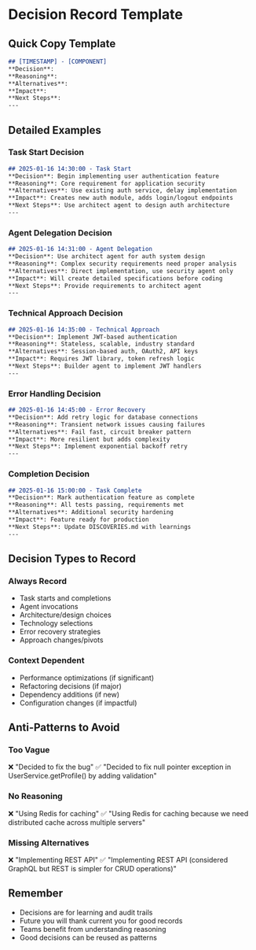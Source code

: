 # Decision Record Template

## Quick Copy Template

```markdown
## [TIMESTAMP] - [COMPONENT]
**Decision**:
**Reasoning**:
**Alternatives**:
**Impact**:
**Next Steps**:
---
```

## Detailed Examples

### Task Start Decision
```markdown
## 2025-01-16 14:30:00 - Task Start
**Decision**: Begin implementing user authentication feature
**Reasoning**: Core requirement for application security
**Alternatives**: Use existing auth service, delay implementation
**Impact**: Creates new auth module, adds login/logout endpoints
**Next Steps**: Use architect agent to design auth architecture
---
```

### Agent Delegation Decision
```markdown
## 2025-01-16 14:31:00 - Agent Delegation
**Decision**: Use architect agent for auth system design
**Reasoning**: Complex security requirements need proper analysis
**Alternatives**: Direct implementation, use security agent only
**Impact**: Will create detailed specifications before coding
**Next Steps**: Provide requirements to architect agent
---
```

### Technical Approach Decision
```markdown
## 2025-01-16 14:35:00 - Technical Approach
**Decision**: Implement JWT-based authentication
**Reasoning**: Stateless, scalable, industry standard
**Alternatives**: Session-based auth, OAuth2, API keys
**Impact**: Requires JWT library, token refresh logic
**Next Steps**: Builder agent to implement JWT handlers
---
```

### Error Handling Decision
```markdown
## 2025-01-16 14:45:00 - Error Recovery
**Decision**: Add retry logic for database connections
**Reasoning**: Transient network issues causing failures
**Alternatives**: Fail fast, circuit breaker pattern
**Impact**: More resilient but adds complexity
**Next Steps**: Implement exponential backoff retry
---
```

### Completion Decision
```markdown
## 2025-01-16 15:00:00 - Task Complete
**Decision**: Mark authentication feature as complete
**Reasoning**: All tests passing, requirements met
**Alternatives**: Additional security hardening
**Impact**: Feature ready for production
**Next Steps**: Update DISCOVERIES.md with learnings
---
```

## Decision Types to Record

### Always Record
- Task starts and completions
- Agent invocations
- Architecture/design choices
- Technology selections
- Error recovery strategies
- Approach changes/pivots

### Context Dependent
- Performance optimizations (if significant)
- Refactoring decisions (if major)
- Dependency additions (if new)
- Configuration changes (if impactful)

## Anti-Patterns to Avoid

### Too Vague
❌ "Decided to fix the bug"
✅ "Decided to fix null pointer exception in UserService.getProfile() by adding validation"

### No Reasoning
❌ "Using Redis for caching"
✅ "Using Redis for caching because we need distributed cache across multiple servers"

### Missing Alternatives
❌ "Implementing REST API"
✅ "Implementing REST API (considered GraphQL but REST is simpler for CRUD operations)"

## Remember

- Decisions are for learning and audit trails
- Future you will thank current you for good records
- Teams benefit from understanding reasoning
- Good decisions can be reused as patterns